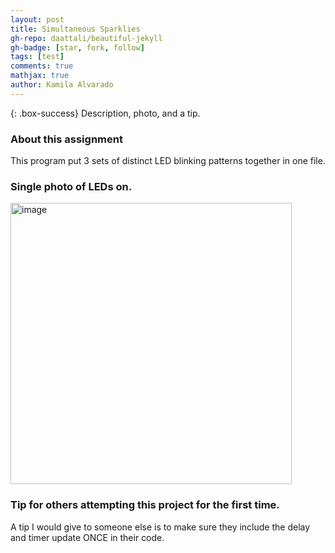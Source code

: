 ```yaml
---
layout: post
title: Simultaneous Sparklies
gh-repo: daattali/beautiful-jekyll
gh-badge: [star, fork, follow]
tags: [test]
comments: true
mathjax: true
author: Kamila Alvarado
---
```


{: .box-success}
Description, photo, and a tip.

### About this assignment
This program put 3 sets of distinct LED blinking patterns together in one file.

### Single photo of LEDs on.

<img src="https://kamila-alvarado.github.io/assets/img/3leds.png" alt="image" width="450"/>

### Tip for others attempting this project for the first time.
A tip I would give to someone else is to make sure they include the delay and timer update ONCE in their code.
